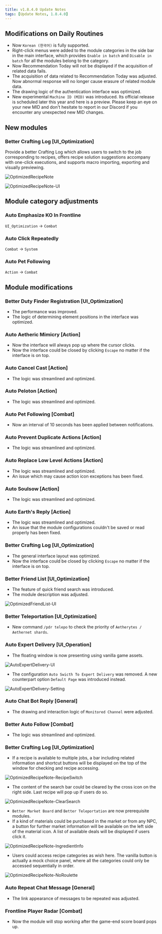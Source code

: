 ```yaml
---
title: v1.8.4.0 Update Notes
tags: [Update Notes, 1.8.4.0]
---
```


## Modifications on Daily Routines

- Now `Korean (한국어)` is fully supported.
- Right-click menus were added to the module categories in the side bar in the main interface, which provides `Enable in batch` and `Disable in batch` for all the modules belong to the category.
- Now Recommendation Today will not be displayed if the acquisition of related data fails.
- The acquisition of data related to Recommendation Today was adjusted. Now abnormal response will no longer cause erasure of related module data.
- The drawing logic of the authentication interface was optimized.
- New experimental `Machine ID (MID)` was introduced. Its official release is scheduled later this year and here is a preview. Please keep an eye on your new MID and don't hesitate to report in our Discord if you encounter any unexpected new MID changes.

## New modules

### Better Crafting Log [UI_Optimization]

Provide a better Crafting Log which allows users to switch to the job corresponding to recipes, offers recipe solution suggestions accompany with one-click executions, and supports macro importing, exporting and visually previewing.

![OptimizedRecipeNote](/assets/Changelog/1.8.3.0/OptimizedRecipeNote.png)

![OptimizedRecipeNote-UI](/assets/Changelog/1.8.3.0/OptimizedRecipeNote-UI.png)

## Module category adjustments

### Auto Emphasize KO In Frontline

`UI_Optimization` → `Combat`

### Auto Click Repeatedly

`Combat` → `System`

### Auto Pet Following

`Action` → `Combat`

## Module modifications

### Better Duty Finder Registration [UI_Optimization]

- The performance was improved.
- The logic of determining element positions in the interface was optimized.

### Auto Aetheric Mimicry [Action]

- Now the interface will always pop up where the cursor clicks.
- Now the interface could be closed by clicking `Escape` no matter if the interface is on top.

### Auto Cancel Cast [Action]

- The logic was streamlined and optimized.

### Auto Peloton [Action]

- The logic was streamlined and optimized.

### Auto Pet Following [Combat]

- Now an interval of 10 seconds has been applied between notifications.

### Auto Prevent Duplicate Actions [Action]

- The logic was streamlined and optimized.

### Auto Replace Low Level Actions [Action]

- The logic was streamlined and optimized.
- An issue which may cause action icon exceptions has been fixed.

### Auto Soulsow [Action]

- The logic was streamlined and optimized.

### Auto Earth's Reply [Action]

- The logic was streamlined and optimized.
- An issue that the module configurations couldn't be saved or read properly has been fixed.

### Better Crafting Log [UI_Optimization]

- The general interface layout was optimized.
- Now the interface could be closed by clicking `Escape` no matter if the interface is on top.

### Better Friend List [UI_Optimization]

- The feature of quick friend search was introduced.
- The module description was adjusted.

![OptimizedFriendList-UI](/assets/Changelog/1.8.4.0/OptimizedFriendList-UI.png)

### Better Teleportation [UI_Optimization]

- New command `/pdr telepo` to check the priority of `Aetherytes / Aethernet shards`.

### Auto Expert Delivery [UI_Operation]

- The floating window is now presenting using vanilla game assets.

![AutoExpertDelivery-UI](/assets/Changelog/1.8.4.0/AutoExpertDelivery-UI.png)

- The configuration `Auto Swicth To Expert Delivery` was removed. A new counterpart option `Default Page` was introduced instead.

![AutoExpertDelivery-Setting](/assets/Changelog/1.8.4.0/AutoExpertDelivery-Setting.png)

### Auto Chat Bot Reply [General]

- The drawing and interaction logic of `Monitored Channel` were adjusted.

### Better Auto Follow [Combat]

- The logic was streamlined and optimized.

### Better Crafting Log [UI_Optimization]

- If a recipe is available to multiple jobs, a bar including related information and shortcut buttons will be displayed on the top of the window for checking and recipe accessing.

![OptimizedRecipeNote-RecipeSwitch](/assets/Changelog/1.8.4.0/OptimizedRecipeNote-RecipeSwitch.png)

- The content of the search bar could be cleared by the cross icon on the right side. Last recipe will pop up if users do so.

![OptimizedRecipeNote-ClearSearch](/assets/Changelog/1.8.4.0/OptimizedRecipeNote-ClearSearch.png)

- `Better Market Board` and `Better Teleportation` are now prerequisite modules.
- If a kind of materials could be purchased in the market or from any NPC, a button for further market information will be available on the left side of the material icon. A list of available deals will be displayed if users click it.

![OptimizedRecipeNote-IngredientInfo](/assets/Changelog/1.8.4.0/OptimizedRecipeNote-IngredientInfo.png)

- Users could access recipe categories as wish here. The vanilla button is actually a mock choice panel, where all the categories could only be accessed sequentially in order.

![OptimizedRecipeNote-NoRoulette](/assets/Changelog/1.8.4.0/OptimizedRecipeNote-NoRoulette.gif)

### Auto Repeat Chat Message [General]

- The link appearance of messages to be repeated was adjusted.

### Frontline Player Radar [Combat]

- Now the module will stop working after the game-end score board pops up.